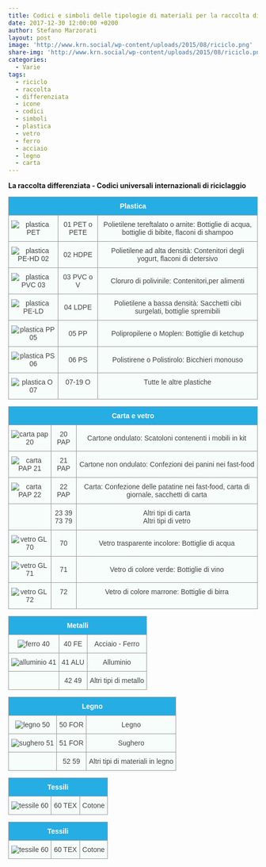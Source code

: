 ```yaml
---
title: Codici e simboli delle tipologie di materiali per la raccolta differenziata
date: 2017-12-30 12:00:00 +0200
author: Stefano Marzorati
layout: post
image: 'http://www.krn.social/wp-content/uploads/2015/08/riciclo.png'
share-img: 'http://www.krn.social/wp-content/uploads/2015/08/riciclo.png'
categories:
  - Varie
tags:
  - riciclo
  - raccolta
  - differenziata
  - icone
  - codici
  - simboli
  - plastica
  - vetro
  - ferro
  - acciaio
  - legno
  - carta
---
```

**La raccolta differenziata - Codici universali internazionali di riciclaggio**   

<style type="text/css">
.tg  {border-collapse:collapse;border-spacing:0;border-color:#999;margin:0px auto;}
.tg td{font-family:Arial, sans-serif;font-size:14px;padding:10px 5px;border-style:solid;border-width:1px;overflow:hidden;word-break:normal;border-color:#999;color:#444;background-color:#F7FDFA;}
.tg th{font-family:Arial, sans-serif;font-size:14px;font-weight:normal;padding:10px 5px;border-style:solid;border-width:1px;overflow:hidden;word-break:normal;border-color:#999;color:#fff;background-color:#26ADE4;}
.tg .tg-s6z2{text-align:center}
.tg .tg-hgcj{font-weight:bold;text-align:center}
.tg .tg-baqh{text-align:center;vertical-align:top}
</style>
<table class="tg">
  <tr>
    <th class="tg-hgcj" colspan="3">Plastica</th>
  </tr>
  <tr>
    <td class="tg-s6z2"><img src="http://www.difesambiente.it/immagini/PET_01.gif" alt="plastica PET"></td>
    <td class="tg-s6z2">01 PET o PETE</td>
    <td class="tg-s6z2">Polietilene tereftalato o arnite: Bottiglie di acqua, bottiglie di bibite, flaconi di shampoo</td>
  </tr>
  <tr>
    <td class="tg-s6z2"><img src="http://www.difesambiente.it/immagini/PE_02.gif" alt="plastica PE-HD 02"></td>
    <td class="tg-s6z2">02 HDPE</td>
    <td class="tg-s6z2">Polietilene ad alta densità: Contenitori degli yogurt, flaconi di detersivo</td>
  </tr>
  <tr>
    <td class="tg-s6z2"><img src="http://www.difesambiente.it/immagini/PVC_03.gif" alt="plastica PVC 03"></td>
    <td class="tg-s6z2">03 PVC o V</td>
    <td class="tg-s6z2">Cloruro di polivinile: Contenitori,per alimenti</td>
  </tr>
  <tr>
    <td class="tg-s6z2"><img src="http://www.difesambiente.it/immagini/PE_04.gif" alt="plastica PE-LD"></td>
    <td class="tg-s6z2">04 LDPE</td>
    <td class="tg-s6z2">Polietilene a bassa densità: Sacchetti cibi surgelati, bottiglie spremibili</td>
  </tr>
  <tr>
    <td class="tg-s6z2"><img src="http://www.difesambiente.it/immagini/PP_05.gif" alt="plastica PP 05"></td>
    <td class="tg-s6z2">05 PP</td>
    <td class="tg-s6z2">Polipropilene o Moplen: Bottiglie di ketchup</td>
  </tr>
  <tr>
    <td class="tg-s6z2"><img src="http://www.difesambiente.it/immagini/PS_06gif.gif" alt="plastica PS 06"></td>
    <td class="tg-s6z2">06 PS</td>
    <td class="tg-s6z2">Polistirene o Polistirolo: Bicchieri monouso</td>
  </tr>
  <tr>
    <td class="tg-baqh"><img src="http://www.difesambiente.it/immagini/O_07gif.gif" alt="plastica O 07"></td>
    <td class="tg-baqh">07-19 O</td>
    <td class="tg-baqh">Tutte le altre plastiche</td>
  </tr>
</table>   
<p>
<table class="tg">
  <tr>
    <th class="tg-hgcj" colspan="3">Carta e vetro</th>
  </tr>
  <tr>
    <td class="tg-s6z2"><img src="http://www.difesambiente.it/immagini/PAP_20.gif" alt="carta pap 20"></td>
    <td class="tg-s6z2">20 PAP</td>
    <td class="tg-s6z2">Cartone ondulato: Scatoloni contenenti i mobili in kit</td>
  </tr>
  <tr>
    <td class="tg-s6z2"><img src="http://www.difesambiente.it/immagini/PAP_21.gif" alt="carta PAP 21"></td>
    <td class="tg-s6z2">21 PAP</td>
    <td class="tg-s6z2">Cartone non ondulato: Confezioni dei panini nei fast-food</td>
  </tr>
  <tr>
    <td class="tg-s6z2"><img src="http://www.difesambiente.it/immagini/PAP_22.gif" alt="carta PAP 22"></td>
    <td class="tg-s6z2">22 PAP</td>
    <td class="tg-s6z2">Carta: Confezione delle patatine nei fast-food, carta di giornale, sacchetti di carta</td>
  </tr>
  <tr>
    <td class="tg-s6z2"></td>
    <td class="tg-s6z2">23 39<br>73 79</td>
    <td class="tg-s6z2">Altri tipi di carta<br>Altri tipi di vetro</td>
  </tr>
  <tr>
    <td class="tg-s6z2"><img src="http://www.difesambiente.it/immagini/GL_70.gif" alt="vetro GL 70"></td>
    <td class="tg-s6z2">70</td>
    <td class="tg-s6z2">Vetro trasparente incolore: Bottiglie di acqua</td>
  </tr>
  <tr>
    <td class="tg-s6z2"><img src="http://www.difesambiente.it/immagini/GL_71.gif" alt="vetro GL 71"></td>
    <td class="tg-s6z2">71</td>
    <td class="tg-s6z2">Vetro di colore verde: Bottiglie di vino</td>
  </tr>
  <tr>
    <td class="tg-baqh"><img src="http://www.difesambiente.it/immagini/GL_72.gif" alt="vetro GL 72"></td>
    <td class="tg-baqh">72</td>
    <td class="tg-baqh">Vetro di colore marrone: Bottiglie di birra</td>
  </tr>
</table>

<p>

<table class="tg">
  <tr>
    <th class="tg-hgcj" colspan="3">Metalli</th>
  </tr>
  <tr>
    <td class="tg-s6z2"><img src="http://www.difesambiente.it/immagini/FE_40.gif" alt="ferro 40"></td>
    <td class="tg-s6z2">40 FE</td>
    <td class="tg-s6z2">Acciaio - Ferro</td>
  </tr>
  <tr>
    <td class="tg-s6z2"><img src="http://www.difesambiente.it/immagini/ALU_41.gif" alt="alluminio 41"></td>
    <td class="tg-s6z2">41 ALU</td>
    <td class="tg-s6z2">Alluminio</td>
  </tr>
   <tr>
    <td class="tg-s6z2"></td>
    <td class="tg-s6z2">42 49</td>
    <td class="tg-s6z2">Altri tipi di metallo</td>
  </tr>
</table>

<p>

<table class="tg">
  <tr>
    <th class="tg-hgcj" colspan="3">Legno</th>
  </tr>
  <tr>
    <td class="tg-s6z2"><img src="http://www.difesambiente.it/immagini/FOR_50.gif" alt="legno 50"></td>
    <td class="tg-s6z2">50 FOR</td>
    <td class="tg-s6z2">Legno</td>
  </tr>
  <tr>
    <td class="tg-s6z2"><img src="http://www.difesambiente.it/immagini/FOR_51.gif" alt="sughero 51"></td>
    <td class="tg-s6z2">51 FOR</td>
    <td class="tg-s6z2">Sughero</td>
  </tr>
  <tr>
    <td class="tg-s6z2"></td>
    <td class="tg-s6z2">52 59</td>
    <td class="tg-s6z2">Altri tipi di materiali in legno</td>
  </tr>
</table>

<p>

<table class="tg">
  <tr>
    <th class="tg-hgcj" colspan="3">Tessili</th>
  </tr>
  <tr>
    <td class="tg-s6z2"><img src="http://www.difesambiente.it/immagini/TEX_60.gif" alt="tessile 60"></td>
    <td class="tg-s6z2">60 TEX</td>
    <td class="tg-s6z2">Cotone</td>
  </tr>
</table>

<p>

<table class="tg">
  <tr>
    <th class="tg-hgcj" colspan="3">Tessili</th>
  </tr>
  <tr>
    <td class="tg-s6z2"><img src="http://www.difesambiente.it/immagini/TEX_60.gif" alt="tessile 60"></td>
    <td class="tg-s6z2">60 TEX</td>
    <td class="tg-s6z2">Cotone</td>
  </tr>
</table>